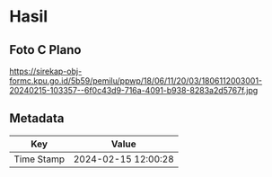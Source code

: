 # Hasil

## Foto C Plano

https://sirekap-obj-formc.kpu.go.id/5b59/pemilu/ppwp/18/06/11/20/03/1806112003001-20240215-103357--6f0c43d9-716a-4091-b938-8283a2d5767f.jpg


## Metadata

| Key        | Value               |
| ---------- | ------------------- |
| Time Stamp | 2024-02-15 12:00:28 |



